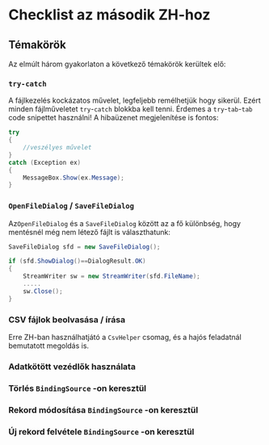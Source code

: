 # Checklist az második ZH-hoz

## Témakörök

Az elmúlt három gyakorlaton a következő témakörök kerültek elő:

### `try-catch`

A fájlkezelés kockázatos művelet, legfeljebb remélhetjük hogy sikerül. Ezért minden fájlműveletet `try`-`catch` blokkba kell tenni. Érdemes a `try`-`tab`-`tab` code snipettet használni! A hibaüzenet megjelenítése is fontos:

```csharp
try
{
	//veszélyes művelet
}
catch (Exception ex) 
{
    MessageBox.Show(ex.Message);
}
```

### `OpenFileDialog` / `SaveFileDialog`

Az`OpenFileDialog` és a  `SaveFileDialog` között az a fő különbség, hogy mentésnél még nem létező fájlt is választhatunk:

```c#
SaveFileDialog sfd = new SaveFileDialog();

if (sfd.ShowDialog()==DialogResult.OK)
{
    StreamWriter sw = new StreamWriter(sfd.FileName);
	.....
    sw.Close();
}
```

### CSV fájlok beolvasása / írása

Erre ZH-ban használhatjátó a `CsvHelper` csomag, és a hajós feladatnál bemutatott megoldás is. 

### Adatkötött vezédlők használata

### Törlés `BindingSource` -on keresztül

### Rekord módosítása `BindingSource` -on keresztül

### Új rekord felvétele `BindingSource` -on keresztül


